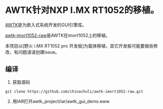 ﻿# AWTK针对NXP I.MX RT1052的移植。

[AWTK](https://github.com/zlgopen/awtk)是为嵌入式系统开发的GUI引擎库。

[awtk-imxrt1052-raw](https://github.com/chinachuli/awtk-imxrt1052-raw.git)是AWTK在imxrt1052上的移植。

本项目以[野火 i.MX RT1052 pro 开发板]为载体移植，其它开发板可能要做些修改，有问题请请创建issue。

## 编译

1. 获取源码

```
git clone https://github.com/chinachuli/awtk-imxrt1052-raw.git
```

2. 用IAR打开awtk_project/iar/awtk_gui_demo.eww


